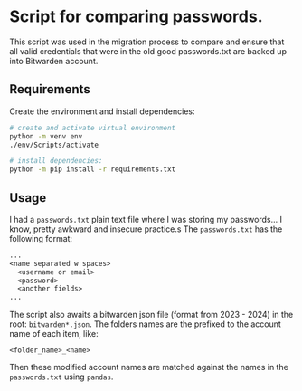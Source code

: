# Script for comparing passwords.

This script was used in the migration process to compare and ensure that all valid credentials that were in the old good passwords.txt are backed up into Bitwarden account.

## Requirements

Create the environment and install dependencies:

```bash
# create and activate virtual environment
python -m venv env
./env/Scripts/activate

# install dependencies:
python -m pip install -r requirements.txt
```

## Usage

I had a `passwords.txt` plain text file where I was storing my passwords... I know, pretty awkward and insecure practice.s
The `passwords.txt` has the following format:

```txt
...
<name separated w spaces>
  <username or email>
  <password>
  <another fields>
...
```

The script also awaits a bitwarden json file (format from 2023 - 2024) in the root: `bitwarden*.json`.
The folders names are the prefixed to the account name of each item, like:

```
<folder_name>_<name>
```

Then these modified account names are matched against the names in the `passwords.txt` using `pandas`.
